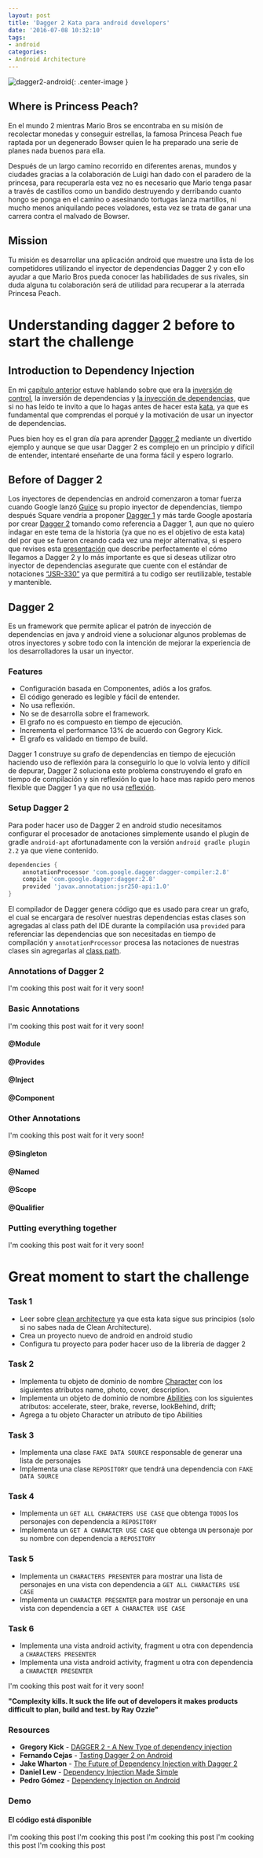 ```yaml
---
layout: post
title: 'Dagger 2 Kata para android developers'
date: '2016-07-08 10:32:10'
tags:
- android
categories:
- Android Architecture
---
```


![dagger2-android](/content/images/2016/7/mario-kart.png){: .center-image }

## Where is Princess Peach?

En el mundo 2 mientras Mario Bros se encontraba en su misión de recolectar monedas y conseguir estrellas, la famosa Princesa Peach fue raptada por un degenerado Bowser quien le ha preparado una serie de planes nada buenos para ella.

Después de un largo camino recorrido en diferentes arenas, mundos y ciudades gracias a la colaboración de Luigi han dado con el paradero de la princesa, para recuperarla esta vez no es necesario que Mario tenga pasar a través de castillos como un bandido destruyendo y derribando cuanto hongo se ponga en el camino o asesinando tortugas lanza martillos, ni mucho menos aniquilando peces voladores, esta vez se trata de ganar una carrera contra el malvado de Bowser.

## Mission

Tu misión es desarrollar una aplicación android que muestre una lista de los competidores utilizando el inyector de dependencias Dagger 2 y con ello ayudar a que Mario Bros pueda conocer las habilidades de sus rivales, sin duda alguna tu colaboración será de utilidad para recuperar a la aterrada Princesa Peach.

# Understanding dagger 2 before to start the challenge

## Introduction to Dependency Injection

En mi [capítulo anterior](https://erikcaffrey.github.io/ANDROID-dependency-injection/) estuve hablando sobre que era la [inversión de control](http://martinfowler.com/bliki/InversionOfControl.html), la inversión de dependencias y [la inyección de dependencias](https://www.youtube.com/watch?v=plK0zyRLIP8), que si no has leído te invito a que lo hagas antes de hacer esta [kata](http://butunclebob.com/ArticleS.UncleBob.TheBowlingGameKata), ya que es fundamental que comprendas el porqué y la motivación de usar un inyector de dependencias.

Pues bien hoy es el gran día para aprender [Dagger 2](http://google.github.io/dagger/) mediante un divertido ejemplo y aunque se que usar Dagger 2  es complejo en un principio y difícil de entender, intentaré enseñarte de una forma fácil y espero lograrlo.

## Before of Dagger 2

Los inyectores de dependencias en android comenzaron a tomar fuerza cuando Google lanzó [Guice](https://github.com/google/guice) su propio inyector de dependencias, tiempo después Square vendría a proponer [Dagger 1](http://square.github.io/dagger/) y más tarde Google apostaría por crear [Dagger 2](http://google.github.io/dagger/) tomando como referencia a Dagger 1, aun que no quiero indagar en este tema de la historia (ya que no es el objetivo de esta kata) del por que se fueron creando cada vez una mejor alternativa, si espero que revises esta [presentación](https://docs.google.com/presentation/d/1fby5VeGU9CN8zjw4lAb2QPPsKRxx6mSwCe9q7ECNSJQ/pub?start=false&loop=false&delayms=3000&slide=id.g36c44a5df_0295) que describe perfectamente el cómo llegamos a Dagger 2 y lo más importante es que si
deseas utilizar otro inyector de dependencias asegurate que cuente con el estándar de notaciones [“JSR-330”](https://jcp.org/en/jsr/detail?id=330) ya que permitirá a tu codigo ser reutilizable, testable y mantenible.

## Dagger 2

Es un framework que permite aplicar el patrón de inyección de dependencias en java y android viene a solucionar algunos problemas de otros inyectores y sobre todo con la intención de mejorar la experiencia de los desarrolladores la usar un inyector.

### Features

* Configuración basada en Componentes, adiós a los grafos.
* El código generado es legible y fácil de entender.
* No usa reflexión.
* No se de desarrolla sobre el framework.
* El grafo no es compuesto en tiempo de ejecución.
* Incrementa el performance 13% de acuerdo con Gegrory Kick.
* El grafo es validado en tiempo de build.

Dagger 1 construye su grafo de dependencias en tiempo de ejecución haciendo uso de reflexión para la conseguirlo lo que lo volvía lento y difícil de depurar, Dagger 2 soluciona este problema construyendo el grafo en tiempo de compilación y sin reflexión lo que lo hace mas rapido pero menos flexible que Dagger 1 ya que no usa [reflexión](https://en.wikipedia.org/wiki/Reflection_(computer_programming)).

### Setup Dagger 2

Para poder hacer uso de Dagger 2 en android studio necesitamos configurar el procesador de anotaciones simplemente usando el plugin de gradle `android-apt` afortunadamente con la versión `android gradle plugin 2.2` ya que viene contenido.

```gradle
dependencies {
    annotationProcessor 'com.google.dagger:dagger-compiler:2.8'
    compile 'com.google.dagger:dagger:2.8'
    provided 'javax.annotation:jsr250-api:1.0'
}
```

El compilador de Dagger genera código que es usado para crear un grafo, el cual se encargara de resolver nuestras dependencias estas clases son agregadas al class path del IDE durante la compilación usa `provided` para referenciar las dependencias que son necesitadas en tiempo de compilación y `annotationProcessor` procesa las notaciones de nuestras clases  sin agregarlas al [class path](https://docs.oracle.com/javase/tutorial/essential/environment/paths.html).

### Annotations of Dagger 2

I'm cooking this post
wait for it very soon!

### Basic Annotations

I'm cooking this post
wait for it very soon!

#### @Module

#### @Provides

#### @Inject

#### @Component

### Other Annotations

I'm cooking this post
wait for it very soon!

#### @Singleton

#### @Named

#### @Scope

#### @Qualifier

### Putting everything together

I'm cooking this post
wait for it very soon!

# Great moment to start the challenge

### Task 1

* Leer sobre [clean architecture](https://erikcaffrey.github.io/ANDROID-clean-architecture/) ya que esta kata sigue sus principios (solo si no sabes nada de Clean Architecture).
* Crea un proyecto nuevo de android en android studio
* Configura tu proyecto para poder hacer uso de la librería de dagger 2

### Task 2

* Implementa tu objeto de dominio de nombre [Character](https://github.com/erikcaffrey/Kata-Dagger2-MarioKart/blob/master/app/src/main/java/io/github/erikcaffrey/kata_dagger2_mariokart/domain/model/Character.java) con los siguientes atributos name, photo, cover, description.
* Implementa un objeto de dominio de nombre [Abilities](https://github.com/erikcaffrey/Kata-Dagger2-MarioKart/blob/master/app/src/main/java/io/github/erikcaffrey/kata_dagger2_mariokart/domain/model/Abilities.java) con los siguientes atributos: accelerate, steer, brake, reverse, lookBehind, drift;
* Agrega a tu objeto Character un atributo de tipo Abilities

### Task 3

* Implementa una clase `FAKE DATA SOURCE` responsable de generar una lista de personajes
* Implementa una clase `REPOSITORY` que tendrá una dependencia con `FAKE DATA SOURCE`

### Task 4

* Implementa un `GET ALL CHARACTERS USE CASE` que obtenga `TODOS` los personajes con dependencia a `REPOSITORY`
* Implementa un `GET A CHARACTER USE CASE` que obtenga `UN` personaje por su nombre con dependencia a `REPOSITORY`

### Task 5

* Implementa un `CHARACTERS PRESENTER` para mostrar una lista de personajes en una vista con dependencia a `GET ALL CHARACTERS USE CASE`
* Implementa un `CHARACTER PRESENTER` para mostrar un personaje en una vista con dependencia a `GET A CHARACTER USE CASE`

### Task 6

* Implementa una vista android activity, fragment u otra con dependencia a `CHARACTERS PRESENTER`
* Implementa una vista android activity, fragment u otra con dependencia a `CHARACTER PRESENTER`


I'm cooking this post
wait for it very soon!

**"Complexity kills. It suck the life out of developers it makes products difficult to plan, build and test. by Ray Ozzie"**

### Resources
* **Gregory Kick** - [DAGGER 2 - A New Type of dependency injection](https://www.youtube.com/watch?v=oK_XtfXPkqw)
* **Fernando Cejas** - [Tasting Dagger 2 on Android](http://fernandocejas.com/2015/04/11/tasting-dagger-2-on-android/)
* **Jake Wharton** - [The Future of Dependency Injection with Dagger 2](https://www.youtube.com/watch?v=plK0zyRLIP8)
* **Daniel Lew** - [Dependency Injection Made Simple](https://realm.io/news/daniel-lew-dependency-injection-dagger/)
* **Pedro Gómez** - [Dependency Injection on Android](https://www.youtube.com/watch?v=XY2fHxqEBeo)

### Demo

#### El código está disponible

I'm cooking this post
I'm cooking this post
I'm cooking this post
I'm cooking this post
I'm cooking this post
